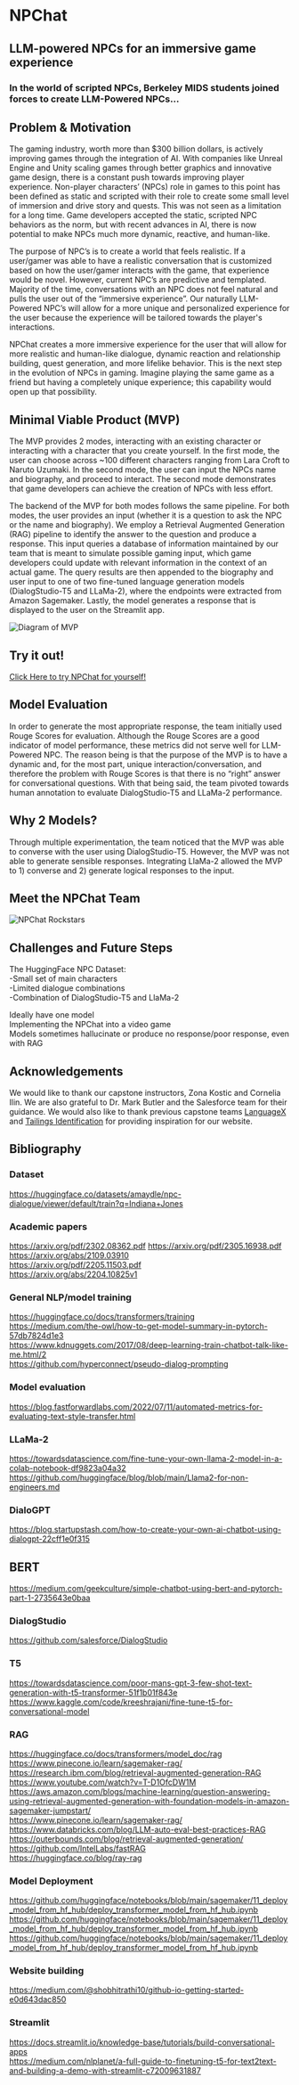 # NPChat
## LLM-powered NPCs for an immersive game experience

### In the world of scripted NPCs, Berkeley MIDS students joined forces to create LLM-Powered NPCs…

## Problem & Motivation
The gaming industry, worth more than $300 billion dollars, is actively improving games through the integration of AI. With companies like Unreal Engine and Unity scaling games through better graphics and innovative game design, there is a constant push towards improving player experience. Non-player characters’ (NPCs) role in games to this point has been defined as static and scripted with their role to create some small level of immersion and drive story and quests. This was not seen as a limitation for a long time. Game developers accepted the static, scripted NPC behaviors as the norm, but with recent advances in AI, there is now potential to make NPCs much more dynamic, reactive, and human-like.
 
The purpose of NPC’s is to create a world that feels realistic. If a user/gamer was able to have a realistic conversation that is customized based on how the user/gamer interacts with the game, that experience would be novel. However, current NPC’s are predictive and templated. Majority of the time, conversations with an NPC does not feel natural and pulls the user out of the “immersive experience”. Our naturally LLM-Powered NPC’s will allow for a more unique and personalized experience for the user because the experience will be tailored towards the player's interactions.
 
NPChat creates a more immersive experience for the user that will allow for more realistic and human-like dialogue, dynamic reaction and relationship building, quest generation, and more lifelike behavior. This is the next step in the evolution of NPCs in gaming. Imagine playing the same game as a friend but having a completely unique experience; this capability would open up that possibility.

## Minimal Viable Product (MVP)

The MVP provides 2 modes, interacting with an existing character or interacting with a character that you create yourself. In the first mode, the user can choose across ~100 different characters ranging from Lara Croft to Naruto Uzumaki. In the second mode, the user can input the NPCs name and biography, and proceed to interact. The second mode demonstrates that game developers can achieve the creation of NPCs with less effort.

The backend of the MVP for both modes follows the same pipeline. For both modes, the user provides an input (whether it is a question to ask the NPC or the name and biography). We employ a Retrieval Augmented Generation (RAG) pipeline to identify the answer to the question and produce a response. This input queries a database of information maintained by our team that is meant to simulate possible gaming input, which game developers could update with relevant information in the context of an actual game. The query results are then appended to the biography and user input to one of two fine-tuned language generation models (DialogStudio-T5 and LLaMa-2), where the endpoints were extracted from Amazon Sagemaker. Lastly, the model generates a response that is displayed to the user on the Streamlit app.

![Diagram of MVP](/images/MVP.png)

## Try it out!
[Click Here to try NPChat for yourself!](https://chatbot-kf5skpawx3ew3ho63mnlub.streamlit.app)
 
## Model Evaluation
In order to generate the most appropriate response, the team initially used Rouge Scores for evaluation. Although the Rouge Scores are a good indicator of model performance, these metrics did not serve well for LLM-Powered NPC. The reason being is that the purpose of the MVP is to have a dynamic and, for the most part, unique interaction/conversation, and therefore the problem with Rouge Scores is that there is no “right” answer for conversational questions. With that being said, the team pivoted towards human annotation to evaluate DialogStudio-T5 and LLaMa-2 performance.
 
## Why 2 Models? 
Through multiple experimentation, the team noticed that the MVP was able to converse with the user using DialogStudio-T5. However, the MVP was not able to generate sensible responses. Integrating LlaMa-2 allowed the MVP to 1) converse and 2) generate logical responses to the input. 


## Meet the NPChat Team
![NPChat Rockstars](/images/team.png)

## Challenges and Future Steps 
The HuggingFace NPC Dataset:  
-Small set of main characters  
-Limited dialogue combinations  
-Combination of DialogStudio-T5 and LlaMa-2  
  
Ideally have one model  
Implementing the NPChat into a video game  
Models sometimes hallucinate or produce no response/poor response, even with RAG  

## Acknowledgements

We would like to thank our capstone instructors, Zona Kostic and Cornelia Ilin. We are also grateful to Dr. Mark Butler and the Salesforce team for their guidance. We would also like to thank previous capstone teams [LanguageX](https://www.ischool.berkeley.edu/projects/2023/languagex) and [Tailings Identification](https://ginnyp.github.io/tailings) for providing inspiration for our website.

## Bibliography

### Dataset
https://huggingface.co/datasets/amaydle/npc-dialogue/viewer/default/train?q=Indiana+Jones

### Academic papers
https://arxiv.org/pdf/2302.08362.pdf 
https://arxiv.org/pdf/2305.16938.pdf  
https://arxiv.org/abs/2109.03910  
https://arxiv.org/pdf/2205.11503.pdf  
https://arxiv.org/abs/2204.10825v1  


### General NLP/model training
https://huggingface.co/docs/transformers/training  
https://medium.com/the-owl/how-to-get-model-summary-in-pytorch-57db7824d1e3  
https://www.kdnuggets.com/2017/08/deep-learning-train-chatbot-talk-like-me.html/2  
https://github.com/hyperconnect/pseudo-dialog-prompting 

### Model evaluation
https://blog.fastforwardlabs.com/2022/07/11/automated-metrics-for-evaluating-text-style-transfer.html  

### LLaMa-2
https://towardsdatascience.com/fine-tune-your-own-llama-2-model-in-a-colab-notebook-df9823a04a32  
https://github.com/huggingface/blog/blob/main/Llama2-for-non-engineers.md  


### DialoGPT
https://blog.startupstash.com/how-to-create-your-own-ai-chatbot-using-dialogpt-22cff1e0f315  

## BERT
https://medium.com/geekculture/simple-chatbot-using-bert-and-pytorch-part-1-2735643e0baa  

### DialogStudio
https://github.com/salesforce/DialogStudio  

### T5
https://towardsdatascience.com/poor-mans-gpt-3-few-shot-text-generation-with-t5-transformer-51f1b01f843e  
https://www.kaggle.com/code/kreeshrajani/fine-tune-t5-for-conversational-model  


### RAG
https://huggingface.co/docs/transformers/model_doc/rag  
https://www.pinecone.io/learn/sagemaker-rag/  
https://research.ibm.com/blog/retrieval-augmented-generation-RAG  
https://www.youtube.com/watch?v=T-D1OfcDW1M  
https://aws.amazon.com/blogs/machine-learning/question-answering-using-retrieval-augmented-generation-with-foundation-models-in-amazon-sagemaker-jumpstart/  
https://www.pinecone.io/learn/sagemaker-rag/  
https://www.databricks.com/blog/LLM-auto-eval-best-practices-RAG  
https://outerbounds.com/blog/retrieval-augmented-generation/  
https://github.com/IntelLabs/fastRAG  
https://huggingface.co/blog/ray-rag  



### Model Deployment
https://github.com/huggingface/notebooks/blob/main/sagemaker/11_deploy_model_from_hf_hub/deploy_transformer_model_from_hf_hub.ipynb  
https://github.com/huggingface/notebooks/blob/main/sagemaker/11_deploy_model_from_hf_hub/deploy_transformer_model_from_hf_hub.ipynb  
https://github.com/huggingface/notebooks/blob/main/sagemaker/11_deploy_model_from_hf_hub/deploy_transformer_model_from_hf_hub.ipynb  

### Website building
https://medium.com/@shobhitrathi10/github-io-getting-started-e0d643dac850  

### Streamlit
https://docs.streamlit.io/knowledge-base/tutorials/build-conversational-apps  
https://medium.com/nlplanet/a-full-guide-to-finetuning-t5-for-text2text-and-building-a-demo-with-streamlit-c72009631887  
